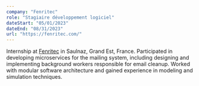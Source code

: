 ```yaml
---
company: "Fenritec"
role: "Stagiaire développement logiciel"
dateStart: "05/01/2023"
dateEnd: "08/31/2023"
url: "https://fenritec.com/"
---
```


Internship at [Fenritec](https://fenritec.com/) in Saulnaz, Grand Est, France. Participated in developing microservices for the mailing system, including designing and implementing background workers responsible for email cleanup. Worked with modular software architecture and gained experience in modeling and simulation techniques.
